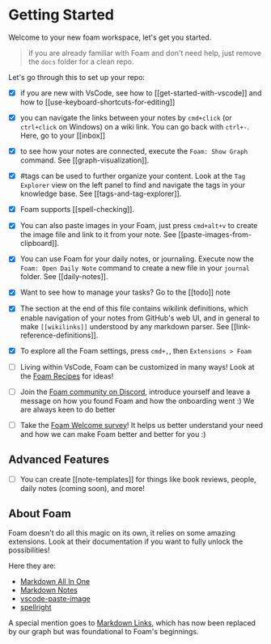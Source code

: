 # Getting Started

Welcome to your new foam workspace, let's get you started.

> if you are already familiar with Foam and don't need help, just remove the `docs` folder for a clean repo.

Let's go through this to set up your repo:

- [x] if you are new with VsCode, see how to [[get-started-with-vscode]] and how to [[use-keyboard-shortcuts-for-editing]]

- [x] you can navigate the links between your notes by `cmd+click` (or `ctrl+click` on Windows) on a wiki link. You can go back with `ctrl+-`. Here, go to your [[inbox]]

- [x] to see how your notes are connected, execute the `Foam: Show Graph` command. See [[graph-visualization]].

- [x] #tags can be used to further organize your content. Look at the `Tag Explorer` view on the left panel to find and navigate the tags in your knowledge base. See [[tags-and-tag-explorer]].

- [x] Foam supports [[spell-checking]].

- [x] You can also paste images in your Foam, just press `cmd+alt+v` to create the image file and link to it from your note. See [[paste-images-from-clipboard]].

- [x] You can use Foam for your daily notes, or journaling. Execute now the `Foam: Open Daily Note` command to create a new file in your `journal` folder. See [[daily-notes]].

- [x] Want to see how to manage your tasks? Go to the [[todo]] note

- [x] The section at the end of this file contains wikilink definitions, which enable navigation of your notes from GitHub's web UI, and in general to make `[[wikilinks]]` understood by any markdown parser. See [[link-reference-definitions]].

- [x] To explore all the Foam settings, press `cmd+,`, then `Extensions > Foam`

- [ ] Living within VsCode, Foam can be customized in many ways! Look at the [Foam Recipes](https://foambubble.github.io/foam/recipes/recipes) for ideas!

- [ ] Join the [Foam community on Discord](https://foambubble.github.io/join-discord/e), introduce yourself and leave a message on how you found Foam and how the onboarding went :) We are always keen to do better

- [ ] Take the [Foam Welcome survey](http://foambubble.github.io/welcome-survey/e)! It helps us better understand your need and how we can make Foam better and better for you :)

## Advanced Features

- [ ] You can create [[note-templates]] for things like book reviews, people, daily notes (coming soon), and more!

## About Foam

Foam doesn't do all this magic on its own, it relies on some amazing extensions. Look at their documentation if you want to fully unlock the possibilities!

Here they are:
- [Markdown All In One](https://marketplace.visualstudio.com/items?itemName=yzhang.markdown-all-in-one)
- [Markdown Notes](https://marketplace.visualstudio.com/items?itemName=kortina.vscode-markdown-notes)
- [vscode-paste-image](https://github.com/mushanshitiancai/vscode-paste-image)
- [spellright](https://marketplace.visualstudio.com/items?itemName=ban.spellright)

A special mention goes to [Markdown Links](https://marketplace.visualstudio.com/items?itemName=tchayen.markdown-links), which has now been replaced by our graph but was foundational to Foam's beginnings.

